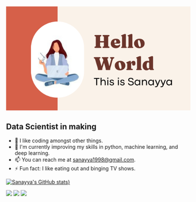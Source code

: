 ![image](https://github.com/sanayya/sanayya/blob/main/header.png)

## Data Scientist in making
- 👀 I like coding amongst other things.
- 🌱 I'm currently improving my skills in python, machine learning, and deep learning.
- 📫 You can reach me at sanayya1998@gmail.com.
- ⚡ Fun fact: I like eating out and binging TV shows.


[![Sanayya's GitHub stats](https://github-readme-stats.vercel.app/api?username=sanayya&theme=radical))](https://github.com/sanayya/github-readme-stats)

[![](https://img.shields.io/badge/-Twitter-1DA1F2?style=for-the-badge&logo=Twitter)](https://twitter.com/_sanayya) [![](https://img.shields.io/badge/linkedin-%230077B5.svg?style=for-the-badge&logo=linkedin)](https://www.linkedin.com/in/sanayya-7499b4188/) [![](https://img.shields.io/badge/Medium-12100E?style=for-the-badge&logo=medium&logoColor=white)](https://medium.com/@sanayya1998)
<!---
sanayya/sanayya is a ✨ special ✨ repository because its `README.md` (this file) appears on your GitHub profile.
You can click the Preview link to take a look at your changes.
--->
